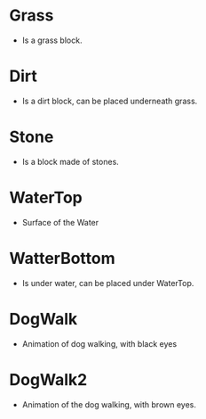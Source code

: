 # Grass
+ Is a grass block.
# Dirt
+ Is a dirt block, can be placed underneath grass.
# Stone
+ Is a block made of stones.
# WaterTop
+ Surface of the Water
# WatterBottom
+ Is under water, can be placed under WaterTop.
# DogWalk
+ Animation of dog walking, with black eyes
# DogWalk2
+ Animation of the dog walking, with brown eyes. 
